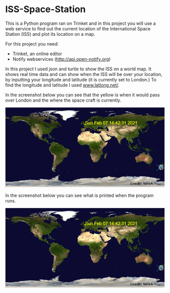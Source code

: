 # ISS-Space-Station

This is a Python program ran on Trinket and in this project you will use a web service to find out the current location of the International Space Station (ISS) and plot its location on a map. 

For this project you need: 
- Trinket, an online editor
- Notify webservices (http://api.open-notify.org)

In this project I used json and turtle to show the ISS on a world map. It shows real time data and can show when the 
ISS will be over your location, by inputting your longitude and latitude (it is currently set to London.) To find the longitude and latitude I used www.latlong.net/.

In the screenshot below you can see that the yellow is when it would pass over London and the where the space craft is currently.

![ISS Image](https://github.com/m4nasi/Space-Station/blob/main/ISS%20Image.JPG)

In the screenshot below you can see what is printed when the program runs.

![ISS Image](https://github.com/m4nasi/Space-Station/blob/main/ISS%20Image.JPG)
